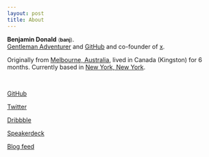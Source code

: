 ```yaml
---
layout: post
title: About 
---
```


**Benjamin Donald** <small>(**banj**)</small>. <br />
[Gentleman Adventurer]() and [GitHub](https://github.com) and co-founder of [x](http://). 

Originally from [Melbourne, Australia](https://www.google.com/maps/preview?q=melbourne), lived in Canada (Kingston) for 6 months. Currently based in [New York, New York](https://www.google.com/maps/preview?q=newyorkcity).

<br />

[GitHub](https://github.com/banj)

[Twitter](https://twitter.com/banjerbee)

[Dribbble]()

[Speakerdeck]()

[Blog feed](/feed.xml)


<br />
